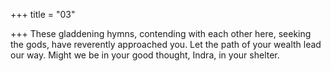 +++
title = "03"

+++
These gladdening hymns, contending with each other here, seeking the  gods, have reverently approached you.
Let the path of your wealth lead our way. Might we be in your good  thought, Indra, in your shelter.